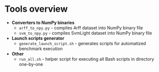 # Tools overview

* **Converters to NumPy binaries**
  * `arff_to_npy.py` - compiles Arff dataset into NumPy binary file
  * `svm_to_npy.py` - compiles SvmLight dataset into NumPy binary file
* **Launch scripts generator**
  * `generate_launch_script.sh` - generates scripts for automatized benchmark execution
* **Other**
  * `run_all.sh` - helper script for executing all Bash scripts in directory one-by-one
